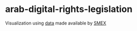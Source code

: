 # arab-digital-rights-legislation
Visualization using [data](http://smex.silk.co/) made available by [SMEX](http://www.smex.org/)
